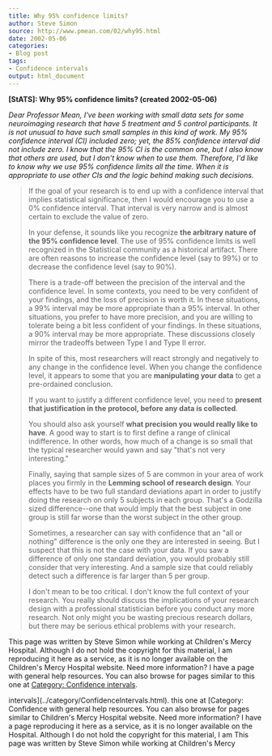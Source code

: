 ```yaml
---
title: Why 95% confidence limits?
author: Steve Simon
source: http://www.pmean.com/02/why95.html
date: 2002-05-06
categories:
- Blog post
tags:
- Confidence intervals
output: html_document
---
```

****[StATS]:** Why 95% confidence limits? (created
2002-05-06)**

*Dear Professor Mean,* *I've been working with small data sets for some
neuroimaging research that have 5 treatment and 5 control participants.
It is not unusual to have such small samples in this kind of work. My
95% confidence interval (CI) included zero; yet, the 85% confidence
interval did not include zero. I know that the 95% CI is the common one,
but I also know that others are used, but I don't know when to use
them. Therefore, I'd like to know why we use 95% confidence limits all
the time. When it is appropriate to use other CIs and the logic behind
making such decisions.*

> If the goal of your research is to end up with a confidence interval
> that implies statistical significance, then I would encourage you to
> use a 0% confidence interval. That interval is very narrow and is
> almost certain to exclude the value of zero.
>
> In your defense, it sounds like you recognize **the arbitrary nature
> of the 95% confidence level**. The use of 95% confidence limits is
> well recognized in the Statistical community as a historical artifact.
> There are often reasons to increase the confidence level (say to 99%)
> or to decrease the confidence level (say to 90%).
>
> There is a trade-off between the precision of the interval and the
> confidence level. In some contexts, you need to be very confident of
> your findings, and the loss of precision is worth it. In these
> situations, a 99% interval may be more appropriate than a 95%
> interval. In other situations, you prefer to have more precision, and
> you are willing to tolerate being a bit less confident of your
> findings. In these situations, a 90% interval may be more appropriate.
> These discussions closely mirror the tradeoffs between Type I and Type
> II error.
>
> In spite of this, most researchers will react strongly and negatively
> to any change in the confidence level. When you change the confidence
> level, it appears to some that you are **manipulating your data** to
> get a pre-ordained conclusion.
>
> If you want to justify a different confidence level, you need to
> **present that justification in the protocol, before any data is
> collected**.
>
> You should also ask yourself **what precision you would really like to
> have**. A good way to start is to first define a range of clinical
> indifference. In other words, how much of a change is so small that
> the typical researcher would yawn and say "that's not very
> interesting."
>
> Finally, saying that sample sizes of 5 are common in your area of work
> places you firmly in the **Lemming school of research design**. Your
> effects have to be two full standard deviations apart in order to
> justify doing the research on only 5 subjects in each group. That's a
> Godzilla sized difference--one that would imply that the best subject
> in one group is still far worse than the worst subject in the other
> group.
>
> Sometimes, a researcher can say with confidence that an "all or
> nothing" difference is the only one they are interested in seeing.
> But I suspect that this is not the case with your data. If you saw a
> difference of only one standard deviation, you would probably still
> consider that very interesting. And a sample size that could reliably
> detect such a difference is far larger than 5 per group.
>
> I don't mean to be too critical. I don't know the full context of
> your research. You really should discuss the implications of your
> research design with a professional statistician before you conduct
> any more research. Not only might you be wasting precious research
> dollars, but there may be serious ethical problems with your research.

This page was written by Steve Simon while working at Children's Mercy
Hospital. Although I do not hold the copyright for this material, I am
reproducing it here as a service, as it is no longer available on the
Children's Mercy Hospital website. Need more information? I have a page
with general help resources. You can also browse for pages similar to
this one at [Category: Confidence
intervals](../category/ConfidenceIntervals.html).
<!---More--->
intervals](../category/ConfidenceIntervals.html).
this one at [Category: Confidence
with general help resources. You can also browse for pages similar to
Children's Mercy Hospital website. Need more information? I have a page
reproducing it here as a service, as it is no longer available on the
Hospital. Although I do not hold the copyright for this material, I am
This page was written by Steve Simon while working at Children's Mercy

<!---Do not use
****[StATS]:** Why 95% confidence limits? (created
This page was written by Steve Simon while working at Children's Mercy
Hospital. Although I do not hold the copyright for this material, I am
reproducing it here as a service, as it is no longer available on the
Children's Mercy Hospital website. Need more information? I have a page
with general help resources. You can also browse for pages similar to
this one at [Category: Confidence
intervals](../category/ConfidenceIntervals.html).
--->

